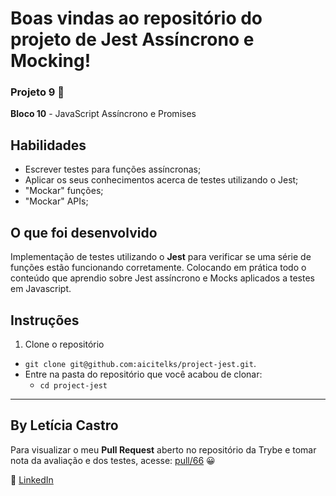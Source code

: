 # Boas vindas ao repositório do projeto de Jest Assíncrono e Mocking!

### Projeto 9 :rocket:
**Bloco 10** - JavaScript Assíncrono e Promises

## Habilidades

- Escrever testes para funções assíncronas;
- Aplicar os seus conhecimentos acerca de testes utilizando o Jest;
- "Mockar" funções;
- "Mockar" APIs;

## O que foi desenvolvido

Implementação de testes utilizando o **Jest** para verificar se uma série de funções estão funcionando corretamente. Colocando em prática todo o conteúdo que aprendio sobre Jest assíncrono e Mocks aplicados a testes em Javascript.

## Instruções

1. Clone o repositório
  * `git clone git@github.com:aicitelks/project-jest.git`.
  * Entre na pasta do repositório que você acabou de clonar:
    * `cd project-jest`

---

## By **Letícia Castro**
Para visualizar o meu **Pull Request** aberto no repositório da Trybe e tomar nota da avaliação e dos testes, acesse: [pull/66](https://github.com/tryber/sd-013-b-project-jest/pull/66) 😀

:large_blue_circle: [LinkedIn](https://www.linkedin.com/in/leticiacastro87/)